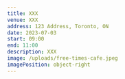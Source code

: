 ```yaml
---
title: XXX
venue: XXX
address: 123 Address, Toronto, ON
date: 2023-07-03
start: 09:00
end: 11:00
description: XXX
image: /uploads/free-times-cafe.jpeg
imagePosition: object-right
---
```

